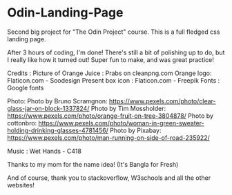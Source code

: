 # Odin-Landing-Page
Second big project for "The Odin Project" course. This is a full fledged css landing page.

After 3 hours of coding, I'm done! There's still a bit of polishing up to do, but I really like how it turned out!
Super fun to make, and was great practice!

Credits :
Picture of Orange Juice : Prabs on cleanpng.com
Orange logo: Flaticon.com - Soodesign
Present box icon : Flaticon.com - Freepik
Fonts : Google fonts

Photo:
Photo by Bruno Scramgnon: https://www.pexels.com/photo/clear-glass-jar-on-block-1337824/
Photo by Tim Mossholder: https://www.pexels.com/photo/orange-fruit-on-tree-3804878/
Photo by cottonbro: https://www.pexels.com/photo/woman-in-green-sweater-holding-drinking-glasses-4781456/
Photo by Pixabay: https://www.pexels.com/photo/man-running-on-side-of-road-235922/

Music : Wet Hands - C418

Thanks to my mom for the name idea! (It's Bangla for Fresh)

And of course, thank you to stackoverflow, W3schools and all the other websites!